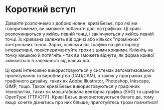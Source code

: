 # Короткий вступ

Давайте розпочнемо з добрих новин: криві Безьє, про які ми говоритимемо, ви зможете побачити далі на графіках. Ці криві розпочинаються у якійсь певній точці, і закінчуються у якійсь певній точці.  Їх кривизна залежить від однієї або кількох "проміжних" контрольних точок. Зараз, оскільки всі графіки на цій сторінці інтерактивні, поекспериментуйте трохи з цими кривими. Клікніть на точку мишкою й потягніть - так ви зможете відчути, як форма кривої змінюється в залежності від ваших дій.  

<div className="figure">
  <Graphic inline={true} title="Квадратичні криві Безьє" setup={ this.drawQuadratic } draw={ this.drawCurve }/>
  <Graphic inline={true} title="Кубічні криві Безьє" setup={ this.drawCubic } draw={ this.drawCurve }/>
</div>

Ці криві інтенсивно використовуються у системах автоматизованого проектування та виробництва (CAD/CAM), а також у програмах для графічного дизайну, таких як Adobe Illustrator, Photoshop, Inkscape, GIMP, тощо. Також криві Безьє використовуються у графічних технологіях, таких як масштабована векторна графіка (SVG) та шрифти OpenType (TTF/OTF). Криві Безьє використовуються багато де, тому якщо хочете дізнатись про них більше, приготуйтесь трохи повчитися! 
